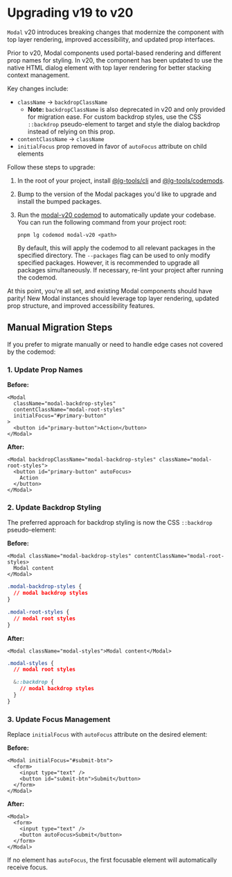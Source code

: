 # Upgrading v19 to v20

`Modal` v20 introduces breaking changes that modernize the component with top layer rendering, improved accessibility, and updated prop interfaces.

Prior to v20, Modal components used portal-based rendering and different prop names for styling. In v20, the component has been updated to use the native HTML dialog element with top layer rendering for better stacking context management.

Key changes include:

- `className` → `backdropClassName`
  - **Note:** `backdropClassName` is also deprecated in v20 and only provided for migration ease. For custom backdrop styles, use the CSS `::backdrop` pseudo-element to target and style the dialog backdrop instead of relying on this prop.
- `contentClassName` → `className`
- `initialFocus` prop removed in favor of `autoFocus` attribute on child elements

Follow these steps to upgrade:

1. In the root of your project, install [@lg-tools/cli](https://github.com/mongodb/leafygreen-ui/blob/main/tools/cli/README.md#installation) and [@lg-tools/codemods](https://github.com/mongodb/leafygreen-ui/blob/main/tools/codemods/README.md#installation).
2. Bump to the version of the Modal packages you'd like to upgrade and install the bumped packages.
3. Run the [modal-v20 codemod](https://github.com/mongodb/leafygreen-ui/tree/main/tools/codemods#modal-v20) to automatically update your codebase.  
   You can run the following command from your project root:

   ```shell
   pnpm lg codemod modal-v20 <path>
   ```

   By default, this will apply the codemod to all relevant packages in the specified directory. The `--packages` flag can be used to only modify specified packages. However, it is recommended to upgrade all packages simultaneously. If necessary, re-lint your project after running the codemod.

At this point, you're all set, and existing Modal components should have parity! New Modal instances should leverage top layer rendering, updated prop structure, and improved accessibility features.

## Manual Migration Steps

If you prefer to migrate manually or need to handle edge cases not covered by the codemod:

### 1. Update Prop Names

**Before:**

```tsx
<Modal
  className="modal-backdrop-styles"
  contentClassName="modal-root-styles"
  initialFocus="#primary-button"
>
  <button id="primary-button">Action</button>
</Modal>
```

**After:**

```tsx
<Modal backdropClassName="modal-backdrop-styles" className="modal-root-styles">
  <button id="primary-button" autoFocus>
    Action
  </button>
</Modal>
```

### 2. Update Backdrop Styling

The preferred approach for backdrop styling is now the CSS `::backdrop` pseudo-element:

**Before:**

```tsx
<Modal className="modal-backdrop-styles" contentClassName="modal-root-styles>
  Modal content
</Modal>
```

```css
.modal-backdrop-styles {
  // modal backdrop styles
}

.modal-root-styles {
  // modal root styles
}
```

**After:**

```tsx
<Modal className="modal-styles">Modal content</Modal>
```

```css
.modal-styles {
  // modal root styles

  &::backdrop {
    // modal backdrop styles
  }
}
```

### 3. Update Focus Management

Replace `initialFocus` with `autoFocus` attribute on the desired element:

**Before:**

```tsx
<Modal initialFocus="#submit-btn">
  <form>
    <input type="text" />
    <button id="submit-btn">Submit</button>
  </form>
</Modal>
```

**After:**

```tsx
<Modal>
  <form>
    <input type="text" />
    <button autoFocus>Submit</button>
  </form>
</Modal>
```

If no element has `autoFocus`, the first focusable element will automatically receive focus.
